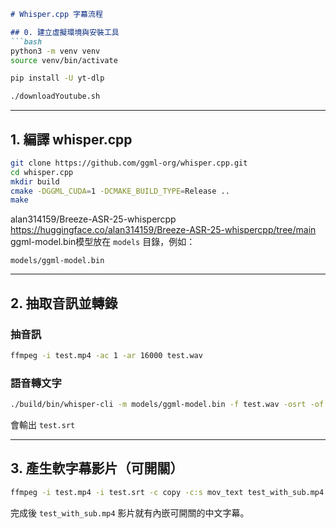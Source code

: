 ````markdown
# Whisper.cpp 字幕流程

## 0. 建立虛擬環境與安裝工具
```bash
python3 -m venv venv
source venv/bin/activate

pip install -U yt-dlp
````

```bash
./downloadYoutube.sh
```

---

## 1. 編譯 whisper.cpp

```bash
git clone https://github.com/ggml-org/whisper.cpp.git
cd whisper.cpp
mkdir build
cmake -DGGML_CUDA=1 -DCMAKE_BUILD_TYPE=Release ..
make
```

alan314159/Breeze-ASR-25-whispercpp 
https://huggingface.co/alan314159/Breeze-ASR-25-whispercpp/tree/main
ggml-model.bin模型放在 `models` 目錄，例如：

```
models/ggml-model.bin
```

---

## 2. 抽取音訊並轉錄

### 抽音訊

```bash
ffmpeg -i test.mp4 -ac 1 -ar 16000 test.wav
```

### 語音轉文字

```bash
./build/bin/whisper-cli -m models/ggml-model.bin -f test.wav -osrt -of test -l zh -t 8
```

會輸出 `test.srt`

---

## 3. 產生軟字幕影片（可開關）

```bash
ffmpeg -i test.mp4 -i test.srt -c copy -c:s mov_text test_with_sub.mp4
```

完成後 `test_with_sub.mp4` 影片就有內嵌可開關的中文字幕。
